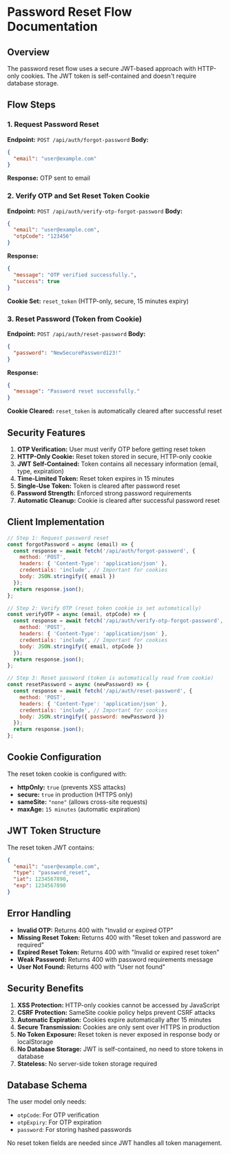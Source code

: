 # Password Reset Flow Documentation

## Overview
The password reset flow uses a secure JWT-based approach with HTTP-only cookies. The JWT token is self-contained and doesn't require database storage.

## Flow Steps

### 1. Request Password Reset
**Endpoint:** `POST /api/auth/forgot-password`
**Body:**
```json
{
  "email": "user@example.com"
}
```
**Response:** OTP sent to email

### 2. Verify OTP and Set Reset Token Cookie
**Endpoint:** `POST /api/auth/verify-otp-forgot-password`
**Body:**
```json
{
  "email": "user@example.com",
  "otpCode": "123456"
}
```
**Response:**
```json
{
  "message": "OTP verified successfully.",
  "success": true
}
```
**Cookie Set:** `reset_token` (HTTP-only, secure, 15 minutes expiry)

### 3. Reset Password (Token from Cookie)
**Endpoint:** `POST /api/auth/reset-password`
**Body:**
```json
{
  "password": "NewSecurePassword123!"
}
```
**Response:**
```json
{
  "message": "Password reset successfully."
}
```
**Cookie Cleared:** `reset_token` is automatically cleared after successful reset

## Security Features

1. **OTP Verification:** User must verify OTP before getting reset token
2. **HTTP-Only Cookie:** Reset token stored in secure, HTTP-only cookie
3. **JWT Self-Contained:** Token contains all necessary information (email, type, expiration)
4. **Time-Limited Token:** Reset token expires in 15 minutes
5. **Single-Use Token:** Token is cleared after password reset
6. **Password Strength:** Enforced strong password requirements
7. **Automatic Cleanup:** Cookie is cleared after successful password reset

## Client Implementation

```javascript
// Step 1: Request password reset
const forgotPassword = async (email) => {
  const response = await fetch('/api/auth/forgot-password', {
    method: 'POST',
    headers: { 'Content-Type': 'application/json' },
    credentials: 'include', // Important for cookies
    body: JSON.stringify({ email })
  });
  return response.json();
};

// Step 2: Verify OTP (reset token cookie is set automatically)
const verifyOTP = async (email, otpCode) => {
  const response = await fetch('/api/auth/verify-otp-forgot-password', {
    method: 'POST',
    headers: { 'Content-Type': 'application/json' },
    credentials: 'include', // Important for cookies
    body: JSON.stringify({ email, otpCode })
  });
  return response.json();
};

// Step 3: Reset password (token is automatically read from cookie)
const resetPassword = async (newPassword) => {
  const response = await fetch('/api/auth/reset-password', {
    method: 'POST',
    headers: { 'Content-Type': 'application/json' },
    credentials: 'include', // Important for cookies
    body: JSON.stringify({ password: newPassword })
  });
  return response.json();
};
```

## Cookie Configuration

The reset token cookie is configured with:
- **httpOnly:** `true` (prevents XSS attacks)
- **secure:** `true` in production (HTTPS only)
- **sameSite:** `"none"` (allows cross-site requests)
- **maxAge:** `15 minutes` (automatic expiration)

## JWT Token Structure

The reset token JWT contains:
```json
{
  "email": "user@example.com",
  "type": "password_reset",
  "iat": 1234567890,
  "exp": 1234567890
}
```

## Error Handling

- **Invalid OTP:** Returns 400 with "Invalid or expired OTP"
- **Missing Reset Token:** Returns 400 with "Reset token and password are required"
- **Expired Reset Token:** Returns 400 with "Invalid or expired reset token"
- **Weak Password:** Returns 400 with password requirements message
- **User Not Found:** Returns 400 with "User not found"

## Security Benefits

1. **XSS Protection:** HTTP-only cookies cannot be accessed by JavaScript
2. **CSRF Protection:** SameSite cookie policy helps prevent CSRF attacks
3. **Automatic Expiration:** Cookies expire automatically after 15 minutes
4. **Secure Transmission:** Cookies are only sent over HTTPS in production
5. **No Token Exposure:** Reset token is never exposed in response body or localStorage
6. **No Database Storage:** JWT is self-contained, no need to store tokens in database
7. **Stateless:** No server-side token storage required

## Database Schema

The user model only needs:
- `otpCode`: For OTP verification
- `otpExpiry`: For OTP expiration
- `password`: For storing hashed passwords

No reset token fields are needed since JWT handles all token management.
